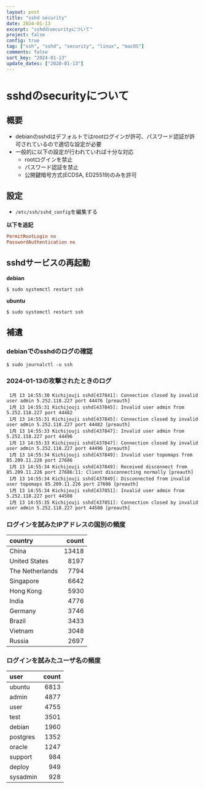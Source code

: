 ```yaml
---
layout: post
title: "sshd security"
date: 2024-01-13
excerpt: "sshdのsecurityについて"
project: false
config: true
tag: ["ssh", "sshd", "security", "linux", "macOS"]
comments: false
sort_key: "2024-01-13"
update_dates: ["2020-01-13"]
---
```


# sshdのsecurityについて

## 概要
 - debianのsshdはデフォルトではrootログインが許可、パスワード認証が許可されているので適切な設定が必要
 - 一般的に以下の設定が行われていれば十分な対応
   - rootログインを禁止
   - パスワード認証を禁止
   - 公開鍵暗号方式(ECDSA, ED25519)のみを許可

## 設定
 - `/etc/ssh/sshd_config`を編集する

**以下を追記**
```conf
PermitRootLogin no
PasswordAuthentication no
```

## sshdサービスの再起動

**debian**
```console
$ sudo systemctl restart ssh
```

**ubuntu**
```console
$ sudo systemctl restart ssh
```

## 補遺

### debianでのsshdのログの確認

```console
$ sudo journalctl -u ssh
```

### 2024-01-13の攻撃されたときのログ

```console
 1月 13 14:55:30 Kichijouji sshd[437841]: Connection closed by invalid user admin 5.252.118.227 port 44476 [preauth]
 1月 13 14:55:31 Kichijouji sshd[437845]: Invalid user admin from 5.252.118.227 port 44482
 1月 13 14:55:31 Kichijouji sshd[437845]: Connection closed by invalid user admin 5.252.118.227 port 44482 [preauth]
 1月 13 14:55:33 Kichijouji sshd[437847]: Invalid user admin from 5.252.118.227 port 44496
 1月 13 14:55:33 Kichijouji sshd[437847]: Connection closed by invalid user admin 5.252.118.227 port 44496 [preauth]
 1月 13 14:55:34 Kichijouji sshd[437849]: Invalid user topomaps from 85.209.11.226 port 27686
 1月 13 14:55:34 Kichijouji sshd[437849]: Received disconnect from 85.209.11.226 port 27686:11: Client disconnecting normally [preauth]
 1月 13 14:55:34 Kichijouji sshd[437849]: Disconnected from invalid user topomaps 85.209.11.226 port 27686 [preauth]
 1月 13 14:55:34 Kichijouji sshd[437851]: Invalid user admin from 5.252.118.227 port 44508
 1月 13 14:55:35 Kichijouji sshd[437851]: Connection closed by invalid user admin 5.252.118.227 port 44508 [preauth]
```

### ログインを試みたIPアドレスの国別の頻度

| country         |   count |
|:----------------|--------:|
| China           |   13418 |
| United States   |    8197 |
| The Netherlands |    7794 |
| Singapore       |    6642 |
| Hong Kong       |    5930 |
| India           |    4776 |
| Germany         |    3746 |
| Brazil          |    3433 |
| Vietnam         |    3048 |
| Russia          |    2697 |

### ログインを試みたユーザ名の頻度

| user     |   count |
|:---------|--------:|
| ubuntu   |    6813 |
| admin    |    4877 |
| user     |    4755 |
| test     |    3501 |
| debian   |    1960 |
| postgres |    1352 |
| oracle   |    1247 |
| support  |     984 |
| deploy   |     949 |
| sysadmin |     928 |
